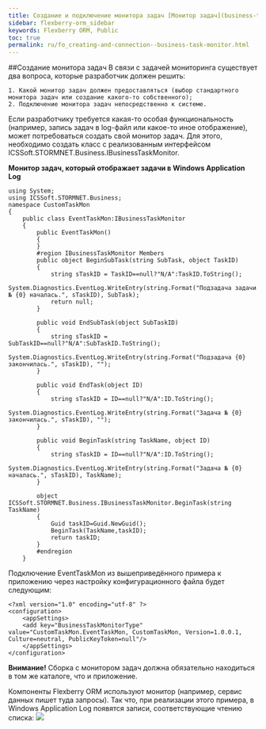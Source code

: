 ```yaml
---
title: Создание и подключение монитора задач [Монитор задач](business-task-monitor.html)
sidebar: flexberry-orm_sidebar
keywords: Flexberry ORM, Public
toc: true
permalink: ru/fo_creating-and-connection--business-task-monitor.html
---
```

##Создание монитора задач
В связи с задачей мониторинга существует два вопроса, которые разработчик должен решить:

    1. Какой монитор задач должен предоставляться (выбор стандартного монитора задач или создание какого-то собственного);
    2. Подключение монитора задач непосредственно к системе.

Если разработчику требуется какая-то особая функциональность (например, запись задач в log-файл или какое-то иное отображение), может потребоваться создать свой монитор задач. Для этого, необходимо создать класс с реализованным интерфейсом ICSSoft.STORMNET.Business.IBusinessTaskMonitor.

**Монитор задач, который отображает задачи в Windows Application Log**

```
using System;
using ICSSoft.STORMNET.Business;
namespace CustomTaskMon
{
    public class EventTaskMon:IBusinessTaskMonitor
    {
        public EventTaskMon()
        {
        }
        #region IBusinessTaskMonitor Members
        public object BeginSubTask(string SubTask, object TaskID)
        {
            string sTaskID = TaskID==null?"N/A":TaskID.ToString();
            System.Diagnostics.EventLog.WriteEntry(string.Format("Подзадача задачи № {0} началась.", sTaskID), SubTask);
            return null;
        }

        public void EndSubTask(object SubTaskID)
        {
            string sTaskID = SubTaskID==null?"N/A":SubTaskID.ToString();
            System.Diagnostics.EventLog.WriteEntry(string.Format("Подзадача {0} закончилась.", sTaskID), "");
        }

        public void EndTask(object ID)
        {
            string sTaskID = ID==null?"N/A":ID.ToString();
            System.Diagnostics.EventLog.WriteEntry(string.Format("Задача № {0} закончилась.", sTaskID), "");
        }
 
        public void BeginTask(string TaskName, object ID)
        {
            string sTaskID = ID==null?"N/A":ID.ToString();
            System.Diagnostics.EventLog.WriteEntry(string.Format("Задача № {0} началась.", sTaskID), TaskName);
        }

        object ICSSoft.STORMNET.Business.IBusinessTaskMonitor.BeginTask(string TaskName)
        {
            Guid taskID=Guid.NewGuid();
            BeginTask(TaskName,taskID);
            return taskID;
        }
        #endregion
    }
```

Подключение EventTaskMon из вышеприведённого примера к приложению через настройку конфигурационного файла будет следующим:

```
<?xml version="1.0" encoding="utf-8" ?>
<configuration>
    <appSettings>
    <add key="BusinessTaskMonitorType" value="CustomTaskMon.EventTaskMon, CustomTaskMon, Version=1.0.0.1, Culture=neutral, PublicKeyToken=null"/>
    </appSettings>
</configuration>
```

**Внимание!**
Сборка с монитором задач должна обязательно находиться в том же каталоге, что и приложение.

Компоненты Flexberry ORM используют монитор (например, сервис данных пишет туда запросы). Так что, при реализации этого примера, в Windows Application Log появятся записи, соответствующие чтению списка:
![](/images/pages/DPriss/BusinessTaskMonitor.jpg)
